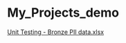 # My_Projects_demo
[Unit Testing - Bronze PII data.xlsx](https://github.com/Rizwan-hadoop/My_Projects_demo/files/14092518/Unit.Testing.-.Bronze.PII.data.xlsx)
